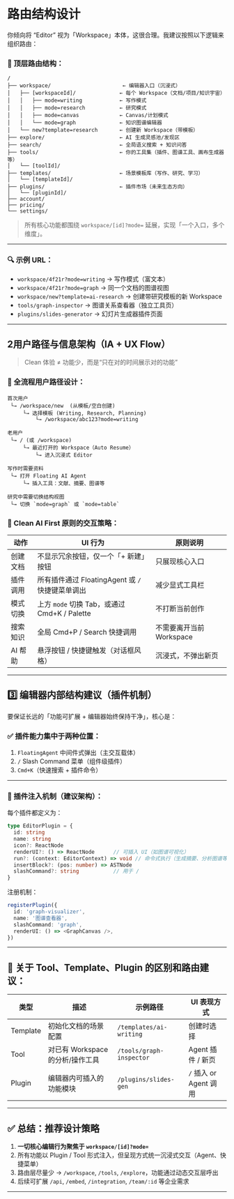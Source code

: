 # 路由结构设计

你倾向将 “Editor” 视为「Workspace」本体，这很合理。我建议按照以下逻辑来组织路由：

### 🧭 顶层路由结构：

```
/
├── workspace/                       ← 编辑器入口（沉浸式）
│   ├── [workspaceId]/              ← 每个 Workspace（文档/项目/知识宇宙）
│   │   ├── mode=writing            ← 写作模式
│   │   ├── mode=research           ← 研究模式
│   │   ├── mode=canvas             ← Canvas/计划模式
│   │   └── mode=graph              ← 知识图谱编辑器
│   └── new?template=research       ← 创建新 Workspace（带模板）
├── explore/                        ← AI 生成灵感池/发现区
├── search/                         ← 全局语义搜索 + 知识问答
├── tools/                          ← 你的工具集（插件、图谱工具、画布生成器等）
│   └── [toolId]/
├── templates/                      ← 场景模板库（写作、研究、学习）
│   └── [templateId]/
├── plugins/                        ← 插件市场（未来生态方向）
│   └── [pluginId]/
├── account/
├── pricing/
└── settings/
```

> 所有核心功能都围绕 `workspace/[id]?mode=` 延展，实现「一个入口，多个维度」。

---

### 🔍 示例 URL：

* `workspace/4f21r?mode=writing` → 写作模式（富文本）
* `workspace/4f21r?mode=graph` → 同一个文档的图谱视图
* `workspace/new?template=ai-research` → 创建带研究模板的新 Workspace
* `tools/graph-inspector` → 图谱关系查看器（独立工具页）
* `plugins/slides-generator` → 幻灯片生成器插件页面

---

## 2️用户路径与信息架构（IA + UX Flow）

> Clean 体验 ≠ 功能少，而是“只在对的时间展示对的功能”

### 🧠 全流程用户路径设计：

```
首次用户
 └→ /workspace/new  (从模板/空白创建)
     └→ 选择模板 (Writing, Research, Planning)
         └→ /workspace/abc123?mode=writing

老用户
 └→ / (或 /workspace)
     └→ 最近打开的 Workspace（Auto Resume）
         └→ 进入沉浸式 Editor

写作时需要资料
 └→ 打开 Floating AI Agent
     └→ 插入工具：文献、摘要、图谱等

研究中需要切换结构视图
 └→ 切换 `mode=graph` 或 `mode=table`
```

### 📌 Clean AI First 原则的交互策略：

| 动作    | UI 行为                                | 原则说明              |
| ----- | ------------------------------------ | ----------------- |
| 创建文档  | 不显示冗余按钮，仅一个「+ 新建」按钮                  | 只展现核心入口           |
| 插件调用  | 所有插件通过 FloatingAgent 或 `/` 快捷键菜单调出   | 减少显式工具栏           |
| 模式切换  | 上方 `mode` 切换 Tab，或通过 Cmd+K / Palette | 不打断当前创作           |
| 搜索知识  | 全局 Cmd+P / Search 快捷调用               | 不需要离开当前 Workspace |
| AI 帮助 | 悬浮按钮 / 快捷键触发（对话框风格）                  | 沉浸式，不弹出新页         |

---

## 3️⃣ 编辑器内部结构建议（插件机制）

要保证长远的「功能可扩展 + 编辑器始终保持干净」，核心是：

### ✅ 插件能力集中于两种位置：

1. `FloatingAgent` 中间件式弹出（主交互载体）
2. `/` Slash Command 菜单（组件级插件）
3. `Cmd+K`（快速搜索 + 插件命令）

---

### 🧱 插件注入机制（建议架构）：

每个插件都定义为：

```ts
type EditorPlugin = {
  id: string
  name: string
  icon?: ReactNode
  renderUI?: () => ReactNode      // 可插入 UI（如图谱可视化）
  run?: (context: EditorContext) => void // 命令式执行（生成摘要、分析图谱等）
  insertBlock?: (pos: number) => ASTNode
  slashCommand?: string           // 用于 /
}
```

注册机制：

```ts
registerPlugin({
  id: 'graph-visualizer',
  name: '图谱查看器',
  slashCommand: 'graph',
  renderUI: () => <GraphCanvas />,
})
```

---

## 🧩 关于 Tool、Template、Plugin 的区别和路由建议：

| 类型       | 描述                     | 示例路径                     | UI 表现方式            |
| -------- | ---------------------- | ------------------------ | ------------------ |
| Template | 初始化文档的场景配置             | `/templates/ai-writing`  | 创建时选择              |
| Tool     | 对已有 Workspace 的分析/操作工具 | `/tools/graph-inspector` | Agent 插件 / 新页      |
| Plugin   | 编辑器内可插入的功能模块           | `/plugins/slides-gen`    | `/` 插入 or Agent 调用 |

---

## ✅ 总结：推荐设计策略

1. **一切核心编辑行为聚焦于 `workspace/[id]?mode=`**
2. 所有功能以 Plugin / Tool 形式注入，但呈现方式统一沉浸式交互（Agent、快捷菜单）
3. 路由层尽量少 → `/workspace`, `/tools`, `/explore`，功能通过动态交互层呼出
4. 后续可扩展 `/api`, `/embed`, `/integration`, `/team/:id` 等企业需求

---
